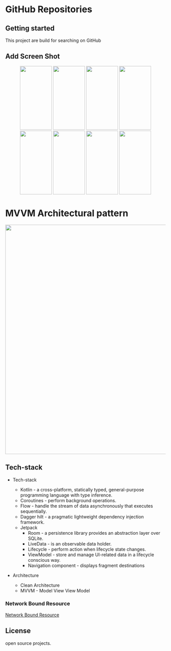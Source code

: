 # GitHub Repositories

## Getting started

This project are build for searching on GitHub

## Add Screen Shot

<p align="center">
  <a style="text-decoration:none" area-label="app start">
   <img src="https://gitlab.com/rezaulkhan111/bs23_github_repositories/-/raw/main/sampleImage/1st_screen.jpg" width="100" height="200" />
  </a>
  <a style="text-decoration:none" area-label="empty search">
    <img src="https://gitlab.com/rezaulkhan111/bs23_github_repositories/-/raw/main/sampleImage/2nd_empty_search.jpg" width="100" height="200" />
  </a>
  <a style="text-decoration:none" area-label="search">
    <img src="https://gitlab.com/rezaulkhan111/bs23_github_repositories/-/raw/main/sampleImage/2nd_search.jpg" width="100" height="200" />
  </a>
  <a style="text-decoration:none" area-label="fetch data">
    <img src="https://gitlab.com/rezaulkhan111/bs23_github_repositories/-/raw/main/sampleImage/3rd_load_data.jpg" width="100" height="200" />
  </a>
  <a style="text-decoration:none" area-label="sort most start count">
    <img src="https://gitlab.com/rezaulkhan111/bs23_github_repositories/-/raw/main/sampleImage/4th_sort_most_start.jpg" width="100" height="200" />
  </a>
  <a style="text-decoration:none" area-label="repository_details">
    <img src="https://gitlab.com/rezaulkhan111/bs23_github_repositories/-/raw/main/sampleImage/5th_repository_details.jpg" width="100" height="200" />
  </a>
  <a style="text-decoration:none" area-label="again search">
    <img src="https://gitlab.com/rezaulkhan111/bs23_github_repositories/-/raw/main/sampleImage/6th_again_search.jpg" width="100" height="200" />
  </a>
    <a style="text-decoration:none" area-label="offline bowsing">
    <img src="https://gitlab.com/rezaulkhan111/bs23_github_repositories/-/raw/main/sampleImage/8th_offline.jpg" width="100" height="200" />
  </a>
</p>


# MVVM Architectural pattern

<img src="https://miro.medium.com/v2/resize:fit:2400/1*-yY0l4XD3kLcZz0rO1sfRA.png" width="960" height="720" />

## Tech-stack
* Tech-stack
    * Kotlin - a cross-platform, statically typed, general-purpose programming language with type inference.
    * Coroutines - perform background operations.
    * Flow - handle the stream of data asynchronously that executes sequentially.
    * Dagger hilt - a pragmatic lightweight dependency injection framework.
    * Jetpack
        * Room - a persistence library provides an abstraction layer over SQLite.
        * LiveData - is an observable data holder.
        * Lifecycle - perform action when lifecycle state changes.
        * ViewModel - store and manage UI-related data in a lifecycle conscious way.
        * Navigation component - displays fragment destinations
    
* Architecture 
   * Clean Architecture
   * MVVM - Model View View Model

### Network Bound Resource
   [Network Bound Resource](https://medium.com/android-news/making-android-jetpacks-networkboundresource-work-in-offline-mode-fd06ef545ec1)

## License
open source projects.